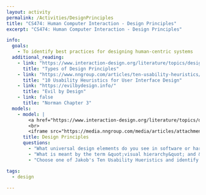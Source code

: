 ```yaml
---
layout: activity
permalink: /Activities/DesignPrinciples
title: "CS474: Human Computer Interaction - Design Principles"
excerpt: "CS474: Human Computer Interaction - Design Principles"

info: 
  goals: 
    - To identify best practices for designing human-centric systems
  additional_reading:
    - link: "https://www.interaction-design.org/literature/topics/design-principles"
      title: "Types of Design Principles"
    - link: "https://www.nngroup.com/articles/ten-usability-heuristics/"
      title: "10 Usability Heuristics for User Interface Design"
    - link: "https://evilbydesign.info/"
      title: "Evil by Design" 
    - link: false
      title: "Norman Chapter 3"    
  models:
    - model: |
        <a href="https://www.interaction-design.org/literature/topics/design-principles"><img src="https://public-media.interaction-design.org/images/uploads/user-content/1445/T1dSG5N4ZdaaBrqyOVGMOI3Fe9JoeBg24XwQybAQ.jpeg" alt="Design Principles from interaction-design.org"></a>
        <br>
        <iframe src="https://media.nngroup.com/media/articles/attachments/Heuristic_Summary1_Letter-compressed.pdf" width="100%" height="800"></iframe>
      title: Design Principles
      questions:
        - "What universal design elements do you see in software or hardware systems?"
        - "What is meant by the term &quot;visual hierarchy&quot; and &quot;proximity&quot;?"
        - "Choose one of Jakob's Ten Usability Hueristics and identify a deficiency in a system you interact with regularly.  Describe how to improve that system according to the hueristic(s)."

tags:
  - design
  
---
```

